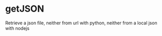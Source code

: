 # getJSON
Retrieve a json file, neither from url with python, neither from a local json with nodejs
